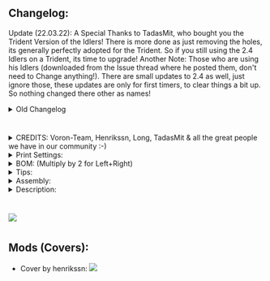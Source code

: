 ## Changelog:
Update (22.03.22): A Special Thanks to TadasMit, who bought you the Trident Version of the Idlers! There is more done as just removing the holes, its generally perfectly adopted for the Trident. So if you still using the 2.4 Idlers on a Trident, its time to upgrade! Another Note: Those who are using his Idlers (downloaded from the Issue thread where he posted them, don't need to Change anything!). There are small updates to 2.4 as well, just ignore those, these updates are only for first timers, to clear things a bit up. So nothing changed there other as names!
<details>
  <summary>
    Old Changelog
  </summary>
- Update (02.09.21): STLs available for testing! Please print and report issues!<br><br>
- Update (03.09.21): Added "Upper" Z-Belt-Clamp, i need to redesgn the sliding mechanism. Still unhappy about it.<br><br>
- Update (04.09.21): Added the final version, added all CAD/STL Files, now needs longtime testing. But it should be ready to use! From this point on, i will only update if i or someone else find issues!<br><br>
- Update (05.09.21): Improved minimally tolerances. (This is the final Version!). Feel free to use it!<br><br>
- Update (06.09.21): Corrected the mounting Holes, better belt alignment for clamping! (Housing & Z-Belt-Clamp-Upper)<br><br>
- Update (27.09.21): Cover Release, the Alpha ones didn't fitted correctly. Tested Front-Idlers and using now! They are a pain in the butt to mount, since you have to push them from the end of the extrusion on. But the work absolutely perfect! Added a Housing for a M3x40mm screw, i had some nice ones that i preferred simply.<br><br>
- Update (08.10.21): Just to take out some confusion: Front-Idlers_Housing and Front-Idlers_Housing-40mm, are the same, there is no difference other as, the default is for 30mm screws and the 40mm for 40mm screws. Use simply the one which you have screws for!<br><br>
- Update (04.11.21): Thanks to Long, there is now an Inlet with a bigger Pinhole, we recommend the 5.1 Version. Something else: Ignore the GE5C version, this is just a test, you can use the normal Version. When i get a bit more time, i will update the idlers and make some nice Covers etc... Will give them a bit love. But rn, i have no time, sry :-(<br><br>
- Update (10.11.21): GE5C "Offset" Version... There is a dot at the back, the dot should point to the GE5C Z-Joint side. Use hartk's z-belt-clamp-lower: https://github.com/hartk1213/MISC/blob/main/Voron%20Mods/Voron%202/2.4/Voron2.4_GE5C/STLs/%5Ba%5D_z_belt_clamp_lower_x4.stl and my "Front-Idlers_Z-Belt-Clamp-Upper-" Left & Right!<br><br>
</details>

#

#

#

<details>
  <summary>
    CREDITS: Voron-Team, Henrikssn, Long, TadasMit & all the great people we have in our community :-)
  </summary>
* Voron-Team: Yeah, without you Guys, nothing were possible here :-)<br>
* Henrikssn: For testing & improvement suggestions & for the cool Cover he made!<br>
* Long: For the testing and suggesting improvements! Check out the <a href="https://github.com/mandryd/VoronUsers/tree/master/printer_mods/Long/Mantis_Dual_5015">Mantis</a> & <a href="https://github.com/mandryd/MantisUsermods/tree/main/Usermods">Mantis Mods</a>!<br>
* TadasMit: The one that took the time and made a Version for all the Trident People out there! Special Thanks!<br>
* Community: Feelingwise discord is a Place filled with only nice and always helpful People! A special thanks to all of them, i personally just love everyone there!<br>
</details>

<details>
  <summary>
    Print Settings:
  </summary>
- Default Voron settings, correct orientation, no supports needed!
- The inlet has 53° overhangs; you want to print the inlet with higher fan speed. (At least 50% in an enclosed printer for ABS!)
- Try to slide the Inlet in the housing, optimally it should slide fine and have almost no play. In worst case, print the inlet with even more fan and slower!
- Keep in mind, no play is impossible, but there should be only minimal axial play, only in the front of the inlet.
- Everything else should be a breeze to print!
- Seam: You don't want the seam outside, it will look ugly. Rotate the seam to the extrusion mounting side! (Should be "right"), Check the Picture:<br>
<center><img src="https://github.com/Ramalama2/Voron-2-Mods/raw/main/Front_Idlers/Pics/Tipp-Seam.jpg" height="100"></center>
</details>

<details>
  <summary>
    BOM: (Multiply by 2 for Left+Right)
  </summary>
- 2x M3x30 SHCS (Full threaded) or M3x40 SHCS (Full threaded)<br>
- 1x M3x8 or M3x10<br>
- 2x M3 Washer<br>
- 2x M5 Washer<br>
- 2x M3-Inserts<br>
- 2x F695zz or F695-2RS bearing. (You should have this on your actual idler already)<br>
- 1x 5x18 Pin (g6)<br>
- 2x 3x6 Magnets<br>
</details>

<details>
  <summary>
    Tips:
  </summary>
Don't even think about buying the 5×18 Pins.<br>
You will need those pins later everywhere anyway.<br>
Additionally, most pins that you buy come in H7 and not G6,<br>
which means they are slightly too thick and you will have to grind them down to fit the bearing.<br>
Instead, do yourself a favour and <a href="https://a.aliexpress.com/_mLkPTBH">buy this one instead</a>.<br>
This one comes in G6 (so no grinding down needed for the bearing to fit) and you get them in 500mm super cheap.<br>
You simply have to cut them to size.<br>
Buy directly 2 500mm ones, because you will need them for a lot of other mods too!<br>
</details>

<details>
  <summary>
    Assembly:
  </summary>
- Insert the M5 shims and the F695zz bearings one by one and push the pin flush inside. (One by one, because there isn't enough place to put them all together inside)<br>
- As next step:<br>
- The M3 inserts, doesn't mean to be inserted hot. Just take the Housing, Housing-Cover, 2x M3 Shims and 2x M3x30 screws, assemble it together and screw the m3 inserts simply inside with the tension of the screws. (They will push fit inside the hole while screwing)<br>
- The rest is self explanatory.<br>
- About the covers, I know that the holes there are big, far bigger than needed. But I will release better covers later and maybe different designs.<br>
</details>

<details>
  <summary>
    Description:
  </summary>
- The Problem: -<br>
1. The default idlers have the issue, at least for me, that the tensioning screw splits the 2 pieces apart.<br>
<img src="https://github.com/Ramalama2/Voron-2-Mods/raw/main/Front_Idlers/Pics/Default_Idlers1.jpg" height="100"><br>
2. The screw where the bearing sits on, gives the bearing a lot of play. This adds to inconsistencies, not much, but why shouldn't we improve it? Check the video: https://youtu.be/_tG0CdSuppk<br>
<br>
- Mod: -<br>
1. Fixes all issues above.<br>
2. It's stiffer.<br>
3. The idlers are 9mm thinner (a solution for Mantis owners).<br>
4. I can't help myself, but I like the default idlers look. This ones looks in my opinion less vorondesign and more streamlined. I made some covers, but please feel free to open issues or whatever on GitHub with your opinions, how to give them the Voron "touch" or make them more beautiful.<br>
</details>

#

#

#

![](https://github.com/Ramalama2/Voron-2-Mods/raw/main/Front_Idlers/Pics/Explosion_v2.jpg)

#

#

#

## Mods (Covers):
- Cover by henrikssn:
![](https://github.com/Ramalama2/Voron-2-Mods/raw/main/Front_Idlers/Pics/henrikssn-cover.jpg)